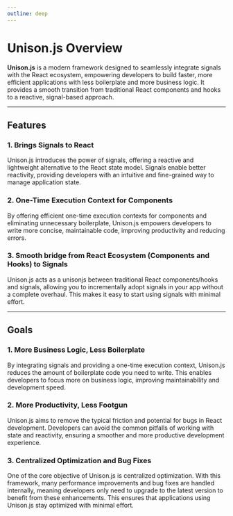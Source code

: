 ```yaml
---
outline: deep
---
```


# Unison.js Overview

**Unison.js** is a modern framework designed to seamlessly integrate signals with the React ecosystem, empowering developers to build faster, more efficient applications with less boilerplate and more business logic. It provides a smooth transition from traditional React components and hooks to a reactive, signal-based approach.

---

## Features

### 1. **Brings Signals to React**
Unison.js introduces the power of signals, offering a reactive and lightweight alternative to the React state model. Signals enable better reactivity, providing developers with an intuitive and fine-grained way to manage application state.

### 2. **One-Time Execution Context for Components**
By offering efficient one-time execution contexts for components and eliminating unnecessary boilerplate, Unison.js empowers developers to write more concise, maintainable code, improving productivity and reducing errors.

### 3. **Smooth bridge from React Ecosystem (Components and Hooks) to Signals**
Unison.js acts as a unisonjs between traditional React components/hooks and signals, allowing you to incrementally adopt signals in your app without a complete overhaul. This makes it easy to start using signals with minimal effort.

---

## Goals

### 1. **More Business Logic, Less Boilerplate**
By integrating signals and providing a one-time execution context, Unison.js reduces the amount of boilerplate code you need to write. This enables developers to focus more on business logic, improving maintainability and development speed.

### 2. **More Productivity, Less Footgun**
Unison.js aims to remove the typical friction and potential for bugs in React development. Developers can avoid the common pitfalls of working with state and reactivity, ensuring a smoother and more productive development experience.

### 3. **Centralized Optimization and Bug Fixes**
One of the core objective of Unison.js is centralized optimization. With this framework, many performance improvements and bug fixes are handled internally, meaning developers only need to upgrade to the latest version to benefit from these enhancements. This ensures that applications using Unison.js stay optimized with minimal effort.
